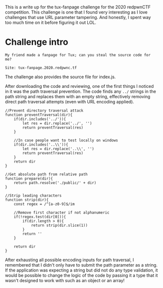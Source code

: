 This is a write up for the tux-fanpage challenge for the 2020 redpwnCTF competition. This challenge is one that I found very interesting as I love challenges that use URL parameter tampering. And honestly, I spent way too much time on it before figuring it out LOL.

# Challenge intro

```
My friend made a fanpage for Tux; can you steal the source code for me?

Site: tux-fanpage.2020.redpwnc.tf
```

The challenge also provides the source file for index.js.


After downloading the code and reviewing, one of the first things I noticed in it was the path traversal prevention. The code finds any `../` strings in the path string and replaces them with an empty string, effectively removing direct path traversal attempts (even with URL encoding applied).

```
//Prevent directory traversal attack
function preventTraversal(dir){
    if(dir.includes('../')){
        let res = dir.replace('../', '')
        return preventTraversal(res)
    }

    //In case people want to test locally on windows
    if(dir.includes('..\\')){
        let res = dir.replace('..\\', '')
        return preventTraversal(res)
    }
    return dir
}

//Get absolute path from relative path
function prepare(dir){
    return path.resolve('./public/' + dir)
}

//Strip leading characters
function strip(dir){
    const regex = /^[a-z0-9]$/im

    //Remove first character if not alphanumeric
    if(!regex.test(dir[0])){
        if(dir.length > 0){
            return strip(dir.slice(1))
        }
        return ''
    }

    return dir
}
```

After exhausting all possible encoding inputs for path traversal, I remembered that I didn't only have to submit the path parameter as a string. If the application was expecting a string but did not do any type validation, it would be possible to change the logic of the code by passing it a type that it wasn't designed to work with such as an object or an array!
